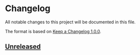 # Changelog

All notable changes to this project will be documented in this file.

The format is based on [Keep a Changelog 1.0.0].

## [Unreleased]

[unreleased]: TODO
[keep a changelog 1.0.0]: https://keepachangelog.com/en/1.0.0/
